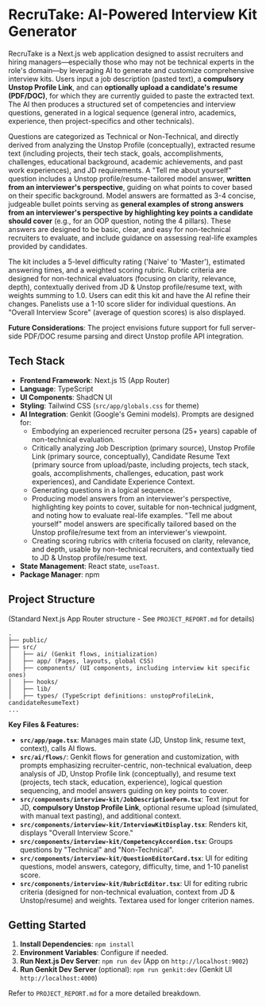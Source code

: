 
# RecruTake: AI-Powered Interview Kit Generator

RecruTake is a Next.js web application designed to assist recruiters and hiring managers—especially those who may not be technical experts in the role's domain—by leveraging AI to generate and customize comprehensive interview kits. Users input a job description (pasted text), a **compulsory Unstop Profile Link**, and can **optionally upload a candidate's resume (PDF/DOC)**, for which they are currently guided to paste the extracted text. The AI then produces a structured set of competencies and interview questions, generated in a logical sequence (general intro, academics, experience, then project-specifics and other technicals).

Questions are categorized as Technical or Non-Technical, and directly derived from analyzing the Unstop Profile (conceptually), extracted resume text (including projects, their tech stack, goals, accomplishments, challenges, educational background, academic achievements, and past work experiences), and JD requirements. A "Tell me about yourself" question includes a Unstop profile/resume-tailored model answer, **written from an interviewer's perspective**, guiding on what points to cover based on their specific background. Model answers are formatted as 3-4 concise, judgeable bullet points serving as **general examples of strong answers from an interviewer's perspective by highlighting key points a candidate should cover** (e.g., for an OOP question, noting the 4 pillars). These answers are designed to be basic, clear, and easy for non-technical recruiters to evaluate, and include guidance on assessing real-life examples provided by candidates.

The kit includes a 5-level difficulty rating ('Naive' to 'Master'), estimated answering times, and a weighted scoring rubric. Rubric criteria are designed for non-technical evaluators (focusing on clarity, relevance, depth), contextually derived from JD & Unstop profile/resume text, with weights summing to 1.0. Users can edit this kit and have the AI refine their changes. Panelists use a 1-10 score slider for individual questions. An "Overall Interview Score" (average of question scores) is also displayed.

**Future Considerations**: The project envisions future support for full server-side PDF/DOC resume parsing and direct Unstop profile API integration.

## Tech Stack

*   **Frontend Framework**: Next.js 15 (App Router)
*   **Language**: TypeScript
*   **UI Components**: ShadCN UI
*   **Styling**: Tailwind CSS (`src/app/globals.css` for theme)
*   **AI Integration**: Genkit (Google's Gemini models). Prompts are designed for:
    *   Embodying an experienced recruiter persona (25+ years) capable of non-technical evaluation.
    *   Critically analyzing Job Description (primary source), Unstop Profile Link (primary source, conceptually), Candidate Resume Text (primary source from upload/paste, including projects, tech stack, goals, accomplishments, challenges, education, past work experiences), and Candidate Experience Context.
    *   Generating questions in a logical sequence.
    *   Producing model answers from an interviewer's perspective, highlighting key points to cover, suitable for non-technical judgment, and noting how to evaluate real-life examples. "Tell me about yourself" model answers are specifically tailored based on the Unstop profile/resume text from an interviewer's viewpoint.
    *   Creating scoring rubrics with criteria focused on clarity, relevance, and depth, usable by non-technical recruiters, and contextually tied to JD & Unstop profile/resume text.
*   **State Management**: React state, `useToast`.
*   **Package Manager**: npm

## Project Structure
(Standard Next.js App Router structure - See `PROJECT_REPORT.md` for details)
```
.
├── public/
├── src/
│   ├── ai/ (Genkit flows, initialization)
│   ├── app/ (Pages, layouts, global CSS)
│   ├── components/ (UI components, including interview kit specific ones)
│   ├── hooks/
│   ├── lib/
│   ├── types/ (TypeScript definitions: unstopProfileLink, candidateResumeText)
...
```

**Key Files & Features:**

*   **`src/app/page.tsx`**: Manages main state (JD, Unstop link, resume text, context), calls AI flows.
*   **`src/ai/flows/`**: Genkit flows for generation and customization, with prompts emphasizing recruiter-centric, non-technical evaluation, deep analysis of JD, Unstop Profile link (conceptually), and resume text (projects, tech stack, education, experience), logical question sequencing, and model answers guiding on key points to cover.
*   **`src/components/interview-kit/JobDescriptionForm.tsx`**: Text input for JD, **compulsory Unstop Profile Link**, optional resume upload (simulated, with manual text pasting), and additional context.
*   **`src/components/interview-kit/InterviewKitDisplay.tsx`**: Renders kit, displays "Overall Interview Score."
*   **`src/components/interview-kit/CompetencyAccordion.tsx`**: Groups questions by "Technical" and "Non-Technical".
*   **`src/components/interview-kit/QuestionEditorCard.tsx`**: UI for editing questions, model answers, category, difficulty, time, and 1-10 panelist score.
*   **`src/components/interview-kit/RubricEditor.tsx`**: UI for editing rubric criteria (designed for non-technical evaluation, context from JD & Unstop/resume) and weights. Textarea used for longer criterion names.

## Getting Started

1.  **Install Dependencies**: `npm install`
2.  **Environment Variables**: Configure if needed.
3.  **Run Next.js Dev Server**: `npm run dev` (App on `http://localhost:9002`)
4.  **Run Genkit Dev Server** (optional): `npm run genkit:dev` (Genkit UI `http://localhost:4000`)

Refer to `PROJECT_REPORT.md` for a more detailed breakdown.
